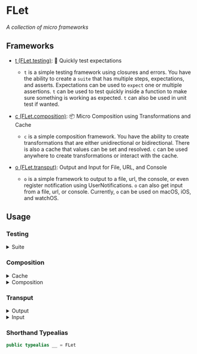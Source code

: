 # FLet

*A collection of micro frameworks*

## Frameworks

- [t (FLet.testing)](https://github.com/0xOpenBytes/t): 🧪 Quickly test expectations
    - `t` is a simple testing framework using closures and errors. You have the ability to create a `suite` that has multiple steps, expectations, and asserts. Expectations can be used to `expect` one or multiple assertions. `t` can be used to test quickly inside a function to make sure something is working as expected. `t` can also be used in unit test if wanted.

- [c (FLet.composition)](https://github.com/0xOpenBytes/c): 📦 Micro Composition using Transformations and Cache
    - `c` is a simple composition framework. You have the ability to create transformations that are either unidirectional or bidirectional. There is also a cache that values can be set and resolved. `c` can be used anywhere to create transformations or interact with the cache.
    
- [o (FLet.transput)](https://github.com/0xOpenBytes/o): Output and Input for File, URL, and Console
    - `o` is a simple framework to output to a file, url, the console, or even register notification using UserNotifications. `o` can also get input from a file, url, or console. Currently, `o` can be used on macOS, iOS, and watchOS. 

## Usage

### Testing

<details> 
  <summary>Suite</summary> 

```swift 
// Testing
```

</details> 

### Composition

<details> 
  <summary>Cache</summary> 

```swift 
// Cache
```

</details> 

<details> 
  <summary>Composition</summary> 

```swift 
// Composition
```

</details> 

### Transput

<details> 
  <summary>Output</summary> 

```swift 
// Output
```

</details> 

<details> 
  <summary>Input</summary> 

```swift 
// Input
```

</details> 


### Shorthand Typealias
```swift
public typealias __ = FLet
```
